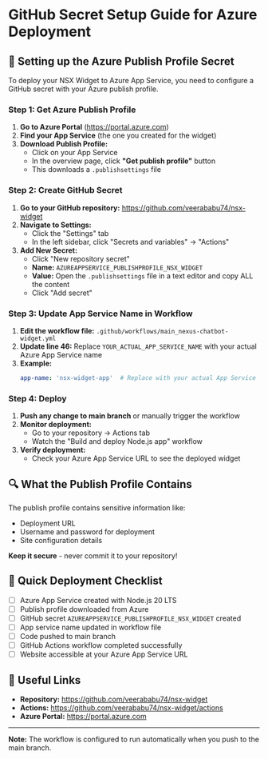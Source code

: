 # GitHub Secret Setup Guide for Azure Deployment

## 🔑 Setting up the Azure Publish Profile Secret

To deploy your NSX Widget to Azure App Service, you need to configure a GitHub secret with your Azure publish profile.

### Step 1: Get Azure Publish Profile

1. **Go to Azure Portal** (https://portal.azure.com)
2. **Find your App Service** (the one you created for the widget)
3. **Download Publish Profile:**
   - Click on your App Service
   - In the overview page, click **"Get publish profile"** button
   - This downloads a `.publishsettings` file

### Step 2: Create GitHub Secret

1. **Go to your GitHub repository:** https://github.com/veerababu74/nsx-widget
2. **Navigate to Settings:**
   - Click the "Settings" tab
   - In the left sidebar, click "Secrets and variables" → "Actions"
3. **Add New Secret:**
   - Click "New repository secret"
   - **Name:** `AZUREAPPSERVICE_PUBLISHPROFILE_NSX_WIDGET`
   - **Value:** Open the `.publishsettings` file in a text editor and copy ALL the content
   - Click "Add secret"

### Step 3: Update App Service Name in Workflow

1. **Edit the workflow file:** `.github/workflows/main_nexus-chatbot-widget.yml`
2. **Update line 46:** Replace `YOUR_ACTUAL_APP_SERVICE_NAME` with your actual Azure App Service name
3. **Example:**
   ```yaml
   app-name: 'nsx-widget-app'  # Replace with your actual App Service name
   ```

### Step 4: Deploy

1. **Push any change to main branch** or manually trigger the workflow
2. **Monitor deployment:**
   - Go to your repository → Actions tab
   - Watch the "Build and deploy Node.js app" workflow
3. **Verify deployment:**
   - Check your Azure App Service URL to see the deployed widget

## 🔍 What the Publish Profile Contains

The publish profile contains sensitive information like:
- Deployment URL
- Username and password for deployment
- Site configuration details

**Keep it secure** - never commit it to your repository!

## 🚀 Quick Deployment Checklist

- [ ] Azure App Service created with Node.js 20 LTS
- [ ] Publish profile downloaded from Azure
- [ ] GitHub secret `AZUREAPPSERVICE_PUBLISHPROFILE_NSX_WIDGET` created
- [ ] App service name updated in workflow file
- [ ] Code pushed to main branch
- [ ] GitHub Actions workflow completed successfully
- [ ] Website accessible at your Azure App Service URL

## 🔗 Useful Links

- **Repository:** https://github.com/veerababu74/nsx-widget
- **Actions:** https://github.com/veerababu74/nsx-widget/actions
- **Azure Portal:** https://portal.azure.com

---

**Note:** The workflow is configured to run automatically when you push to the main branch.
